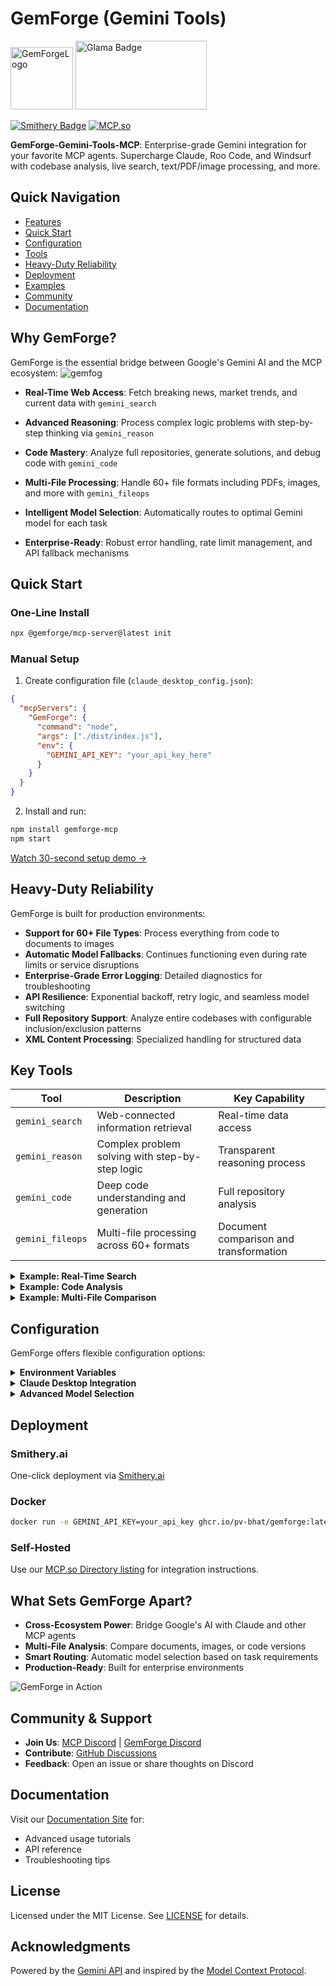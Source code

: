# GemForge (Gemini Tools)
<img src="https://github.com/user-attachments/assets/8cee4293-b0e0-461f-a9d9-f750397aa2b5" alt="GemForgeLogo" width="100" height="100">

<img src="https://glama.ai/mcp/servers/@PV-Bhat/GemForge-MCP/badge" alt="Glama Badge" width="210" height="110">

[![Smithery Badge](https://smithery.ai/badge/@PV-Bhat/gemforge-gemini-tools-mcp)](https://smithery.ai/server/@PV-Bhat/gemforge-gemini-tools-mcp)
[![MCP.so](https://img.shields.io/badge/MCP-Directory-blue)](https://mcp.so/server/gemforge-gemini-tools-mcp/PV-Bhat)

**GemForge-Gemini-Tools-MCP**: Enterprise-grade Gemini integration for your favorite MCP agents. Supercharge Claude, Roo Code, and Windsurf with codebase analysis, live search, text/PDF/image processing, and more.

## Quick Navigation

- [Features](#why-gemforge)
- [Quick Start](#quick-start)
- [Configuration](#configuration)
- [Tools](#key-tools)
- [Heavy-Duty Reliability](#heavy-duty-reliability)
- [Deployment](#deployment)
- [Examples](#examples)
- [Community](#community--support)
- [Documentation](#documentation)

## Why GemForge?

GemForge is the essential bridge between Google's Gemini AI and the MCP ecosystem:
![gemfog](https://github.com/user-attachments/assets/18cee069-d176-40c8-8ff9-3d643d918bc4)

- **Real-Time Web Access**: Fetch breaking news, market trends, and current data with `gemini_search`
- **Advanced Reasoning**: Process complex logic problems with step-by-step thinking via `gemini_reason`
- **Code Mastery**: Analyze full repositories, generate solutions, and debug code with `gemini_code`
- **Multi-File Processing**: Handle 60+ file formats including PDFs, images, and more with `gemini_fileops`

- **Intelligent Model Selection**: Automatically routes to optimal Gemini model for each task
  
- **Enterprise-Ready**: Robust error handling, rate limit management, and API fallback mechanisms

## Quick Start

### One-Line Install

```bash
npx @gemforge/mcp-server@latest init
```

### Manual Setup

1. Create configuration file (`claude_desktop_config.json`):

```json
{
  "mcpServers": {
    "GemForge": {
      "command": "node",
      "args": ["./dist/index.js"],
      "env": {
        "GEMINI_API_KEY": "your_api_key_here"
      }
    }
  }
}
```

2. Install and run:

```bash
npm install gemforge-mcp
npm start
```

[Watch 30-second setup demo →](https://www.youtube.com/your-demo-link)

## Heavy-Duty Reliability

GemForge is built for production environments:

- **Support for 60+ File Types**: Process everything from code to documents to images
- **Automatic Model Fallbacks**: Continues functioning even during rate limits or service disruptions
- **Enterprise-Grade Error Logging**: Detailed diagnostics for troubleshooting
- **API Resilience**: Exponential backoff, retry logic, and seamless model switching
- **Full Repository Support**: Analyze entire codebases with configurable inclusion/exclusion patterns
- **XML Content Processing**: Specialized handling for structured data

## Key Tools

| Tool | Description | Key Capability |
|------|-------------|----------------|
| `gemini_search` | Web-connected information retrieval | Real-time data access |
| `gemini_reason` | Complex problem solving with step-by-step logic | Transparent reasoning process |
| `gemini_code` | Deep code understanding and generation | Full repository analysis |
| `gemini_fileops` | Multi-file processing across 60+ formats | Document comparison and transformation |

<details>
<summary><strong>Example: Real-Time Search</strong></summary>

```json
{
  "toolName": "gemini_search",
  "toolParams": {
    "query": "Latest advancements in quantum computing",
    "enable_thinking": true
  }
}
```
</details>

<details>
<summary><strong>Example: Code Analysis</strong></summary>

```json
{
  "toolName": "gemini_code",
  "toolParams": {
    "question": "Identify improvements and new features",
    "directory_path": "path/to/project",
    "repomix_options": "--include \"**/*.js\" --no-gitignore"
  }
}
```
</details>

<details>
<summary><strong>Example: Multi-File Comparison</strong></summary>

```json
{
  "toolName": "gemini_fileops",
  "toolParams": {
    "file_path": ["contract_v1.pdf", "contract_v2.pdf"],
    "operation": "analyze",
    "instruction": "Compare these contract versions and extract all significant changes."
  }
}
```
</details>

## Configuration

GemForge offers flexible configuration options:

<details>
<summary><strong>Environment Variables</strong></summary>

```
GEMINI_API_KEY=your_api_key_here       # Required: Gemini API key
GEMINI_PAID_TIER=true                  # Optional: Set to true if using paid tier (better rate limits)
DEFAULT_MODEL_ID=gemini-2.5-pro        # Optional: Override default model selection
LOG_LEVEL=info                         # Optional: Set logging verbosity (debug, info, warn, error)
```
</details>

<details>
<summary><strong>Claude Desktop Integration</strong></summary>

```json
{
  "mcpServers": {
    "GemForge": {
      "command": "node",
      "args": ["./dist/index.js"],
      "env": {
        "GEMINI_API_KEY": "your_api_key_here"
      }
    }
  }
}
```
</details>

<details>
<summary><strong>Advanced Model Selection</strong></summary>

GemForge intelligently selects the best model for each task:
- `gemini_search`: Uses `gemini-2.5-flash` for speed and search integration
- `gemini_reason`: Uses `gemini-2.5-pro` for deep reasoning capabilities
- `gemini_code`: Uses `gemini-2.5-pro` for complex code understanding
- `gemini_fileops`: Selects between `gemini-2.0-flash-lite` or `gemini-1.5-pro` based on file size

Override with `model_id` parameter in any tool call or set `DEFAULT_MODEL_ID` environment variable.
</details>

## Deployment

### Smithery.ai
One-click deployment via [Smithery.ai](https://smithery.ai/server/@PV-Bhat/gemforge-gemini-tools-mcp)

### Docker
```bash
docker run -e GEMINI_API_KEY=your_api_key ghcr.io/pv-bhat/gemforge:latest
```

### Self-Hosted
Use our [MCP.so Directory listing](https://mcp.so/server/gemforge-gemini-tools-mcp/PV-Bhat) for integration instructions.

## What Sets GemForge Apart?

- **Cross-Ecosystem Power**: Bridge Google's AI with Claude and other MCP agents
- **Multi-File Analysis**: Compare documents, images, or code versions
- **Smart Routing**: Automatic model selection based on task requirements
- **Production-Ready**: Built for enterprise environments

![GemForge in Action](docs/assets/gemforge-demo.gif)

## Community & Support

- **Join Us**: [MCP Discord](https://discord.me/mcp) | [GemForge Discord](https://discord.gg/your-invite-link)
- **Contribute**: [GitHub Discussions](https://github.com/your-username/GemForge/discussions)
- **Feedback**: Open an issue or share thoughts on Discord

## Documentation

Visit our [Documentation Site](https://your-username.github.io/GemForge) for:
- Advanced usage tutorials
- API reference
- Troubleshooting tips

## License

Licensed under the MIT License. See [LICENSE](LICENSE) for details.

## Acknowledgments

Powered by the [Gemini API](https://cloud.google.com/gemini) and inspired by the [Model Context Protocol](https://modelcontextprotocol.io).
